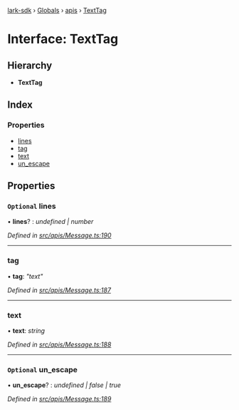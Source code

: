 [lark-sdk](../README.md) › [Globals](../globals.md) › [apis](../modules/apis.md) › [TextTag](apis.texttag.md)

# Interface: TextTag

## Hierarchy

* **TextTag**

## Index

### Properties

* [lines](apis.texttag.md#optional-lines)
* [tag](apis.texttag.md#tag)
* [text](apis.texttag.md#text)
* [un_escape](apis.texttag.md#optional-un_escape)

## Properties

### `Optional` lines

• **lines**? : *undefined | number*

*Defined in [src/apis/Message.ts:190](https://github.com/TbhT/lark-sdk/blob/e3605bb/src/apis/Message.ts#L190)*

___

###  tag

• **tag**: *"text"*

*Defined in [src/apis/Message.ts:187](https://github.com/TbhT/lark-sdk/blob/e3605bb/src/apis/Message.ts#L187)*

___

###  text

• **text**: *string*

*Defined in [src/apis/Message.ts:188](https://github.com/TbhT/lark-sdk/blob/e3605bb/src/apis/Message.ts#L188)*

___

### `Optional` un_escape

• **un_escape**? : *undefined | false | true*

*Defined in [src/apis/Message.ts:189](https://github.com/TbhT/lark-sdk/blob/e3605bb/src/apis/Message.ts#L189)*
